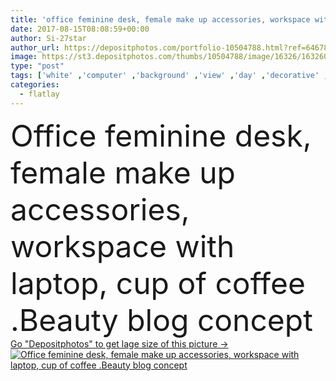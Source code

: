 ```yaml
---
title: 'office feminine desk, female make up accessories, workspace with laptop, cup of coffee .Beauty blog concept'
date: 2017-08-15T08:08:59+00:00
author: Si-27star
author_url: https://depositphotos.com/portfolio-10504788.html?ref=64678756
image: https://st3.depositphotos.com/thumbs/10504788/image/16326/163260838/api_thumb_450.jpg?forcejpeg=true
type: "post"
tags: ['white' ,'computer' ,'background' ,'view' ,'day' ,'decorative' ,'closeup' ,'female' ,'women' ,'beauty' ,'up' ,'fashion' ,'accessory' ,'bouquet' ,'concept' ,'office' ,'lay' ,'glamour' ,'laptop' ,'flat' ,'work' ,'brush' ,'cosmetic' ,'feminine' ,'make' ,'makeup' ,'top' ,'perfume' ,'mother' ,'lipstick' ,'valentines' ,'blog' ,'roses' ,'blogger' ,'blogging' ,'flatlay' ]
categories: 
  - flatlay
---
```

<div aling="center">
            <font size="60"> Office feminine desk, female make up accessories, workspace with laptop, cup of coffee .Beauty blog concept</font>   
</div>
<div>
    <a href='https://st3.depositphotos.com/thumbs/10504788/image/16326/163260838/api_thumb_450.jpg?forcejpeg=true?ref=64678756' target=_blank > Go "Depositphotos" to get lage size of this picture ->
        <img href='https://st3.depositphotos.com/thumbs/10504788/image/16326/163260838/api_thumb_450.jpg?forcejpeg=true?ref=64678756' src='https://st3.depositphotos.com/10504788/16326/i/950/depositphotos_163260838-stock-photo-office-feminine-desk-female-make.jpg?forcejpeg=true' alt='Office feminine desk, female make up accessories, workspace with laptop, cup of coffee .Beauty blog concept' >
    </a>
</div>
